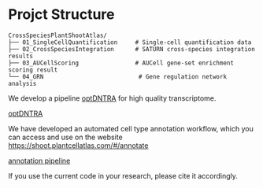 
# Projct Structure

```
CrossSpeciesPlantShootAtlas/
├── 01_SingleCellQuantification     # Single-cell quantification data
├── 02_CrossSpeciesIntegration      # SATURN cross-species integration results
├── 03_AUCellScoring                # AUCell gene-set enrichment scoring result
└── 04_GRN                           # Gene regulation network analysis
```

We develop a  pipeline [optDNTRA](https://github.com/zywu2002/optDNTRA) for high quality transcriptome.

[optDNTRA](./images/optDNTRA.png)

We have developed an automated cell type annotation workflow, which you can access and use on the website <https://shoot.plantcellatlas.com/#/annotate>

[annotation pipeline](./images/annotation.png)

If you use the current code in your research, please cite it accordingly.


